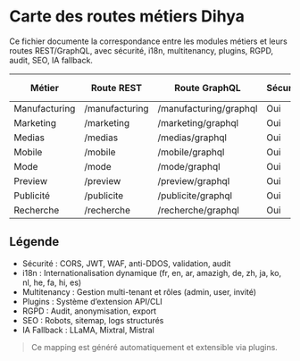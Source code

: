 # Carte des routes métiers Dihya

Ce fichier documente la correspondance entre les modules métiers et leurs routes REST/GraphQL, avec sécurité, i18n, multitenancy, plugins, RGPD, audit, SEO, IA fallback.

| Métier         | Route REST                | Route GraphQL         | Sécurité | i18n | Multitenancy | Plugins | RGPD | SEO | IA Fallback |
|---------------|---------------------------|-----------------------|----------|------|--------------|---------|------|-----|------------|
| Manufacturing | /manufacturing            | /manufacturing/graphql| Oui      | Oui  | Oui          | Oui     | Oui  | Oui | Oui        |
| Marketing     | /marketing                | /marketing/graphql    | Oui      | Oui  | Oui          | Oui     | Oui  | Oui | Oui        |
| Medias        | /medias                   | /medias/graphql       | Oui      | Oui  | Oui          | Oui     | Oui  | Oui | Oui        |
| Mobile        | /mobile                   | /mobile/graphql       | Oui      | Oui  | Oui          | Oui     | Oui  | Oui | Oui        |
| Mode          | /mode                     | /mode/graphql         | Oui      | Oui  | Oui          | Oui     | Oui  | Oui | Oui        |
| Preview       | /preview                  | /preview/graphql      | Oui      | Oui  | Oui          | Oui     | Oui  | Oui | Oui        |
| Publicité     | /publicite                | /publicite/graphql    | Oui      | Oui  | Oui          | Oui     | Oui  | Oui | Oui        |
| Recherche     | /recherche                | /recherche/graphql    | Oui      | Oui  | Oui          | Oui     | Oui  | Oui | Oui        |

## Légende
- Sécurité : CORS, JWT, WAF, anti-DDOS, validation, audit
- i18n : Internationalisation dynamique (fr, en, ar, amazigh, de, zh, ja, ko, nl, he, fa, hi, es)
- Multitenancy : Gestion multi-tenant et rôles (admin, user, invité)
- Plugins : Système d’extension API/CLI
- RGPD : Audit, anonymisation, export
- SEO : Robots, sitemap, logs structurés
- IA Fallback : LLaMA, Mixtral, Mistral

> Ce mapping est généré automatiquement et extensible via plugins.
